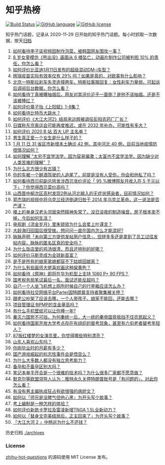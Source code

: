 # 知乎热榜
[![Build Status](https://github.com/ToWeLong/zhihu-hot-questions/workflows/CI/badge.svg)](https://github.com/ToWeLong/zhihu-hot-questions/actions)
[![GitHub language](https://img.shields.io/badge/language-golang-orange.svg)](https://golang.org/)
[![GitHub license](https://img.shields.io/github/license/ToWeLong/zhihu-hot-questions)](https://github.com/ToWeLong/zhihu-hot-questions/blob/main/LICENSE)

知乎热门话题，记录从 2020-11-29 日开始的知乎热门话题。每小时抓取一次数据，按天[归档](./archives)

<!-- BEGIN -->

1. [如何看待李子柒视频因制作泡菜，被韩国网友围攻一事？](https://www.zhihu.com/question/438673845)
1. [8 岁女童模仿《熊出没》画面从 6 楼坠亡，动画片制作公司被判担 10% 的责任，你怎么看？](https://www.zhihu.com/question/438904512)
1. [如何评价比亚迪1月11日发布的超级混动DM-i车型？](https://www.zhihu.com/question/438927337)
1. [辉瑞疫苗实际有效率仅有 29% 吗？如果是真的，对欧美有什么影响？](https://www.zhihu.com/question/438956916)
1. [北京一特斯拉刹车失灵连撞两车，特斯拉客服回复：女性刹车力量弱，可起诉后调阅后台数据，你怎么看？](https://www.zhihu.com/question/438846238)
1. [如何看待丁真被曝抽烟后，网友对其评价近乎一面倒？是他不该抽烟，还是不该被捧红？](https://www.zhihu.com/question/438924016)
1. [如何评价章子怡《上阳赋》1-8集？](https://www.zhihu.com/question/438746700)
1. [如何看待比特币大跳水？](https://www.zhihu.com/question/438862588)
1. [如何评价《大江大河2》结局宋运辉被调任彭阳农药厂厂长？](https://www.zhihu.com/question/438830980)
1. [日媒称东京奥运会可能再度推迟，或在 2032 年补办，可能性有多大？](https://www.zhihu.com/question/438831764)
1. [如何评价 2020 B 站 百大 UP 主名单？](https://www.zhihu.com/question/438840235)
1. [男生真正爱一个女生是什么样子的？](https://www.zhihu.com/question/322783932)
1. [1 月 11 日 31 省区市新增本土确诊 42 例，其中河北 40 例，目前当地疫情防控情况如何？](https://www.zhihu.com/question/438972155)
1. [如何理解 “太穷不宜学法学，因为容易偏激；太富也不宜学法学，因为缺少对人类苦难的理解” ？](https://www.zhihu.com/question/438753527)
1. [为什么北方很少有古镇？](https://www.zhihu.com/question/22653741)
1. [你的车被一个醉酒驾驶的人追尾了，前提是没有人受伤，你会和他私了吗？](https://www.zhihu.com/question/318040670)
1. [如何看待西贝前副总转发涉西贝涨价评论「 95 %微博网友月收入在 5 千元以下」？你觉得西贝菜价高吗？](https://www.zhihu.com/question/438761080)
1. [山西晋中榆次区高村发现2例从河北输入的无症状感染者，目前情况如何？](https://www.zhihu.com/question/438946031)
1. [郭杰瑞的视频中将乌克兰经济倒退归咎于 2014 年乌克兰革命，这一说法是否严谨？](https://www.zhihu.com/question/438057837)
1. [楼上的单身汉老头邻居突然精神失常了，没日没夜的制造噪音，房子根本卖不掉，今后如何生活？](https://www.zhihu.com/question/437626859)
1. [电视剧《流金岁月》里朱锁锁为什么会爱上叶谨言？](https://www.zhihu.com/question/438609782)
1. [大龄海归回国后很受挫，想问问一直在国内怎么才能混好?](https://www.zhihu.com/question/393833585)
1. [脉脉声明「未向第三方提供发帖用户信息」，但拼多多还是拿到了员工过往发帖内容，脉脉的匿名区真的安全吗？](https://www.zhihu.com/question/438803034)
1. [为什么饭店里的鸡汤很清，而且还特别的好喝？](https://www.zhihu.com/question/437783371)
1. [如何评价马斯克成为全球新首富？](https://www.zhihu.com/question/438373056)
1. [是不是所有的娘家弟媳都容不下姑姐回娘家？](https://www.zhihu.com/question/377882995)
1. [为什么有些画师大佬喜欢画这种屎黄色？](https://www.zhihu.com/question/437841976)
1. [如何看待《原神》即将在华为机型上支持 1080 P+ 90 FPS？](https://www.zhihu.com/question/438825351)
1. [国考税务局笔试最后一名，面试还能反超吗？](https://www.zhihu.com/question/373974791)
1. [自己一个人坐飞机想上厕所时候自己的行李箱应该怎么办？](https://www.zhihu.com/question/438079538)
1. [如何看待社交网络平台Parler因特朗普支持者聚集被关停？](https://www.zhihu.com/question/438975284)
1. [跟老公吵架了应该去哪，一个人带孩子，娘家不能回，还能去哪？](https://www.zhihu.com/question/438269600)
1. [项目管理证书PMP的含金量高吗？](https://www.zhihu.com/question/331423016)
1. [有什么手机壁纸可以让你捧一年?](https://www.zhihu.com/question/430641061)
1. [秦灭六国势不可挡，为何秦统一后，大一统的秦帝国竟抵挡不住农民起义？](https://www.zhihu.com/question/435723669)
1. [如何看待国家开放大学考点存在有组织的替考现象，甚至有六旬老者替考年轻人？](https://www.zhihu.com/question/438858801)
1. [87版红楼梦的女演员里，你觉得哪些特别漂亮？](https://www.zhihu.com/question/276032866)
1. [山东人喜欢山东吗？](https://www.zhihu.com/question/395919612)
1. [你刚毕业时的月薪有多少？](https://www.zhihu.com/question/376954099)
1. [国产游戏崛起的标志性事件会是悟空么？](https://www.zhihu.com/question/434889745)
1. [为什么大多数人都没有独立思考能力？](https://www.zhihu.com/question/20364224)
1. [备孕和不备孕区别大吗？](https://www.zhihu.com/question/438113905)
1. [笔记本单手开合是一个很难的技术吗？为什么很多厂家都不愿意做？](https://www.zhihu.com/question/438665321)
1. [默克尔等欧盟领导人认为：推特永久关停特朗普账号是「有问题的」，对此你怎么看？](https://www.zhihu.com/question/438998571)
1. [有没有男主偏执成狂占有欲很强的病娇文？](https://www.zhihu.com/question/382880947)
1. [如何以「师兄是没脾气但他心黑」为开头写个故事？](https://www.zhihu.com/question/432685780)
1. [考上编制是一种怎样的体验？](https://www.zhihu.com/question/64229374)
1. [如何评价新款卡罗拉及雷凌新增TNGA 1.5L全新动力？](https://www.zhihu.com/question/438418574)
1. [如何以「替身文完美结局后，正主回来了」为开头写个故事？](https://www.zhihu.com/question/432086470)
1. [「大江大河 2 」中杨巡为什么不还钱？](https://www.zhihu.com/question/438530540)

<!-- END -->

历史归档 [./archives](./archives)


### License
[zhihu-hot-questions](https://github.com/towelong/zhihu-hot-questions) 的源码使用 MIT License 发布。